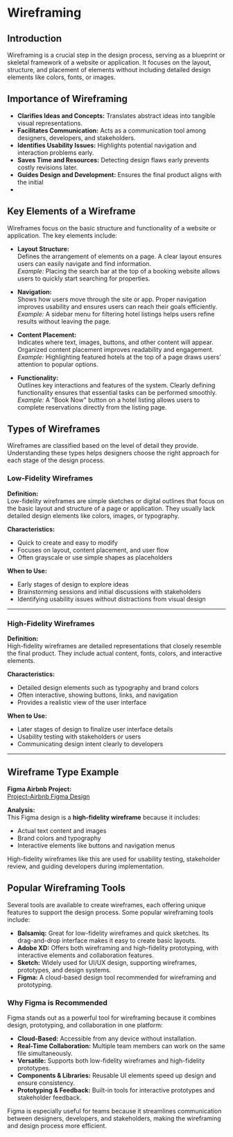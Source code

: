 # Wireframing 
## Introduction
Wireframing is a crucial step in the design process, serving as a blueprint or skeletal framework of a website or application. It focuses on the layout, structure, and placement of elements without including detailed design elements like colors, fonts, or images.

## Importance of Wireframing
- **Clarifies Ideas and Concepts:** Translates abstract ideas into tangible visual representations.  
- **Facilitates Communication:** Acts as a communication tool among designers, developers, and stakeholders.  
- **Identifies Usability Issues:** Highlights potential navigation and interaction problems early.  
- **Saves Time and Resources:** Detecting design flaws early prevents costly revisions later.  
- **Guides Design and Development:** Ensures the final product aligns with the initial
- 
## Key Elements of a Wireframe

Wireframes focus on the basic structure and functionality of a website or application. The key elements include:

- **Layout Structure:**  
  Defines the arrangement of elements on a page. A clear layout ensures users can easily navigate and find information.  
  *Example:* Placing the search bar at the top of a booking website allows users to quickly start searching for properties.

- **Navigation:**  
  Shows how users move through the site or app. Proper navigation improves usability and ensures users can reach their goals efficiently.  
  *Example:* A sidebar menu for filtering hotel listings helps users refine results without leaving the page.

- **Content Placement:**  
  Indicates where text, images, buttons, and other content will appear. Organized content placement improves readability and engagement.  
  *Example:* Highlighting featured hotels at the top of a page draws users’ attention to popular options.

- **Functionality:**  
  Outlines key interactions and features of the system. Clearly defining functionality ensures that essential tasks can be performed smoothly.  
  *Example:* A "Book Now" button on a hotel listing allows users to complete reservations directly from the listing page.

## Types of Wireframes

Wireframes are classified based on the level of detail they provide. Understanding these types helps designers choose the right approach for each stage of the design process.

### Low-Fidelity Wireframes
**Definition:**  
Low-fidelity wireframes are simple sketches or digital outlines that focus on the basic layout and structure of a page or application. They usually lack detailed design elements like colors, images, or typography.

**Characteristics:**
- Quick to create and easy to modify
- Focuses on layout, content placement, and user flow
- Often grayscale or use simple shapes as placeholders

**When to Use:**
- Early stages of design to explore ideas
- Brainstorming sessions and initial discussions with stakeholders
- Identifying usability issues without distractions from visual design

---

### High-Fidelity Wireframes
**Definition:**  
High-fidelity wireframes are detailed representations that closely resemble the final product. They include actual content, fonts, colors, and interactive elements.

**Characteristics:**
- Detailed design elements such as typography and brand colors
- Often interactive, showing buttons, links, and navigation
- Provides a realistic view of the user interface

**When to Use:**
- Later stages of design to finalize user interface details
- Usability testing with stakeholders or users
- Communicating design intent clearly to developers

---

## Wireframe Type Example

**Figma Airbnb Project:**  
[Project-Airbnb Figma Design](https://www.figma.com/design/E2BRqdPcKkrnX6hLGPto8Z/Project-Airbnb?node-id=1-2&t=sTAeZGS3VrBemZUd-0)

**Analysis:**  
This Figma design is a **high-fidelity wireframe** because it includes:

- Actual text content and images  
- Brand colors and typography  
- Interactive elements like buttons and navigation menus  

High-fidelity wireframes like this are used for usability testing, stakeholder review, and guiding developers during implementation.

   ## Popular Wireframing Tools

Several tools are available to create wireframes, each offering unique features to support the design process. Some popular wireframing tools include:

- **Balsamiq:** Great for low-fidelity wireframes and quick sketches. Its drag-and-drop interface makes it easy to create basic layouts.  
- **Adobe XD:** Offers both wireframing and high-fidelity prototyping, with interactive elements and collaboration features.  
- **Sketch:** Widely used for UI/UX design, supporting wireframes, prototypes, and design systems.  
- **Figma:** A cloud-based design tool recommended for wireframing and prototyping.  

### Why Figma is Recommended

Figma stands out as a powerful tool for wireframing because it combines design, prototyping, and collaboration in one platform:

- **Cloud-Based:** Accessible from any device without installation.  
- **Real-Time Collaboration:** Multiple team members can work on the same file simultaneously.  
- **Versatile:** Supports both low-fidelity wireframes and high-fidelity prototypes.  
- **Components & Libraries:** Reusable UI elements speed up design and ensure consistency.  
- **Prototyping & Feedback:** Built-in tools for interactive prototypes and stakeholder feedback.

Figma is especially useful for teams because it streamlines communication between designers, developers, and stakeholders, making the wireframing and design process more efficient.

